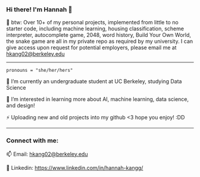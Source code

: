 ### Hi there! I'm Hannah 👋

💬 btw: Over 10+ of my personal projects, implemented from little to no starter code, including machine learning, housing classification, scheme interpreter, autocomplete game, 2048, word history, Build Your Own World, the snake game are all in my private repo as required by my university. I can give access upon request for potential employers, please email me at hkang02@berkeley.edu 

-----

``` pronouns = "she/her/hers" ```

🔭 I’m currently an undergraduate student at UC Berkeley, studying Data Science 

🌱 I’m interested in learning more about AI, machine learning, data science, and design! 

⚡ Uploading new and old projects into my github <3 hope you enjoy! :DD

-----

### Connect with me:
📫 Email: hkang02@berkeley.edu 

💬 Linkedin: https://www.linkedin.com/in/hannah-kangg/

<!--
**hkanx/hkanx** is a ✨ _special_ ✨ repository because its `README.md` (this file) appears on your GitHub profile.

Here are some ideas to get you started:

- 🔭 I’m currently working on ...
- 🌱 I’m currently learning ...
- 👯 I’m looking to collaborate on ...
- 🤔 I’m looking for help with ...
- 💬 Ask me about ...
- 📫 How to reach me: ...
- 😄 Pronouns: ...
- ⚡ Fun fact: ...
-->
